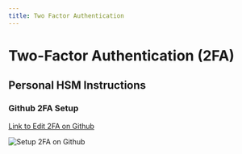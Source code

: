 ```yaml
---
title: Two Factor Authentication
---
```


# Two-Factor Authentication (2FA)

## Personal HSM Instructions

### Github 2FA Setup

[Link to Edit 2FA on Github](https://github.com/settings/two_factor_authentication/configure)

![Setup 2FA on Github](/img/github-2fa.gif)
